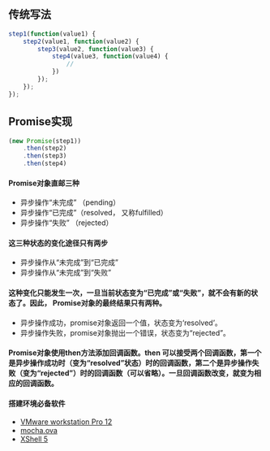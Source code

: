 ## 传统写法
```javascript
step1(function(value1) {
    step2(value1, function(value2) {
        step3(value2, function(value3) {
            step4(value3, function(value4) {
                //
            })
        });
    });
});
```
## Promise实现
```javascript
(new Promise(step1))
    .then(step2)
    .then(step3)
    .then(step4)
```

#### Promise对象直邮三种

* 异步操作“未完成” （pending）
* 异步操作“已完成”（resolved， 又称fulfilled）
* 异步操作“失败” （rejected）

#### 这三种状态的变化途径只有两步

* 异步操作从“未完成”到“已完成”
* 异步操作从“未完成”到“失败”

#### 这种变化只能发生一次，一旦当前状态变为“已完成”或“失败”，就不会有新的状态了。因此， Promise对象的最终结果只有两种。

* 异步操作成功，promise对象返回一个值，状态变为‘resolved’。
* 异步操作失败，promise对象抛出一个错误，状态变为“rejected”。

#### Promise对象使用then方法添加回调函数。then 可以接受两个回调函数，第一个是异步操作成功时（变为“resolved”状态）时的回调函数，第二个是异步操作失败（变为“rejected”）时的回调函数（可以省略）。一旦回调函数改变，就变为相应的回调函数。

#### 搭建环境必备软件
* [VMware workstation Pro 12](http://rj.baidu.com/soft/detail/13808.html?ald) 
* [mocha.ova](http://pan.baidu.com/s/1o8a3E3o)
* [XShell 5](http://rj.baidu.com/soft/detail/15201.html)
